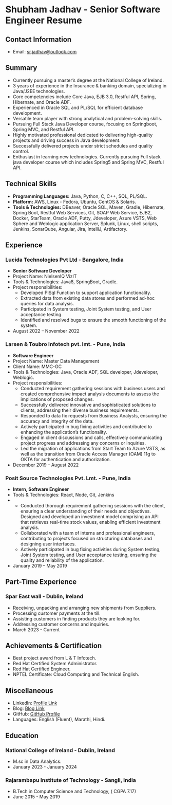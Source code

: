 <!---
# shubham4u.github.io
Markdown_Mkdocs -->
# Shubham Jadhav - Senior Software Engineer Resume

## Contact Information
- Email: sr.jadhav@outlook.com
<!---- Phone: (+353) 0899784196-->
<!---
## Visa Status
I will be eligible to work full-time without requiring sponsorship starting from January 2024, while holding a Stamp 1G visa.
-->
## Summary
- Currently pursuing a master’s degree at the National College of Ireland.
- 3 years of experience in the Insurance & banking domain, specializing in Java/J2EE technologies.
- Core competencies include Core Java, EJB 3.0, Restful API, Spring, Hibernate, and Oracle ADF.
- Experienced in Oracle SQL and PL/SQL for efficient database development.
- Versatile team player with strong analytical and problem-solving skills.
- Pursuing Full Stack Java Developer course, focusing on Springboot, Spring MVC, and Restful API.
- Highly motivated professional dedicated to delivering high-quality projects and driving success in Java development.
- Successfully delivered projects under strict schedules and quality control.
- Enthusiast in learning new technologies. Currently pursuing Full stack java developer course which includes Spring5 and Spring MVC, Restful API.

## Technical Skills
- **Programming Languages:** Java, Python, C, C++, SQL, PL/SQL.
- **Platform:** AWS, Linux - Fedora, Ubuntu, CentOS & Solaris.
- **Tools & Technologies:** DBeaver, Oracle SQL, Maven, Gradle, Hibernate, Spring Boot, Restful Web Services, Git, SOAP Web Service, EJB2, Docker, StarTeam, Oracle ADF, Putty, Jdeveloper, Azure VSTS, Web Sphere and Weblogic application Server, Splunk, Linux, shell scripts, Jenkins, SonarQube, Angular, Jira, IntelliJ, Artifactory.

## Experience

### Lucida Technologies Pvt Ltd - Bangalore, India
- **Senior Software Developer**
- Project Name: NielsenIQ VizIT
- Tools & Technologies: Java8, SpringBoot, Gradle.
- Project responsibilities:
  - Developed PlSql Function to support application functionality.
  - Extracted data from existing data stores and performed ad-hoc queries for data analysis.
  - Participated in System testing, Joint System testing, and User acceptance testing.
  - Identified and resolved bugs to ensure the smooth functioning of the system.
- August 2022 – November 2022

### Larsen & Toubro Infotech pvt. lmt. - Pune, India
- **Software Engineer**
- Project Name: Master Data Management
- Client Name: MMC-GC
- Tools & Technologies: Java, Oracle ADF, SQL developer, Jdeveloper, Weblogic.
- Project responsibilities:
  - Conducted requirement gathering sessions with business users and created comprehensive impact analysis documents to assess the implications of proposed changes.
  - Successfully delivered innovative and sophisticated solutions to clients, addressing their diverse business requirements.
  - Responded to data fix requests from Business Analysts, ensuring the accuracy and integrity of the data.
  - Actively participated in bug fixing activities and contributed to enhancing the application’s functionality.
  - Engaged in client discussions and calls, effectively communicating project progress and addressing any concerns or inquiries.
  - Led the migration of applications from Start Team to Azure VSTS, as well as the transition from Oracle Access Manager (OAM) 11g to OKTA for authentication and authorization.
- December 2019 – August 2022

### Posit Source Technologies Pvt. Lmt. - Pune, India
- **Intern, Software Engineer**
- Tools & Technologies: React, Node, Git, Jenkins
- - Conducted thorough requirement gathering sessions with the client, ensuring a clear understanding of their needs and objectives. Designed and developed an investment model comprising an API that retrieves real-time stock values, enabling efficient investment analysis.
  - Collaborated with a team of interns and professional engineers, contributing to projects focused on structuring databases and designing user interfaces.
  - Actively participated in bug fixing activities during System testing, Joint System testing, and User acceptance testing, ensuring the quality and reliability of the application.
- January 2019 – May 2019

## Part-Time Experience

### Spar East wall - Dublin, Ireland
- Receiving, unpacking and arranging new shipments from Suppliers.
- Processing customer payments at the till.
- Assisting customers in finding products they are looking for.
- Addressing customer concerns and inquiries.
- March 2023 - Current

## Achievements & Certification
- Best project award from L & T Infotech.
- Red Hat Certified System Administrator.
- Red Hat Certified Engineer.
- NPTEL Certificate: Cloud Computing and Technical English.

## Miscellaneous
- LinkedIn: [Profile Link](https://www.linkedin.com/in/sr-jadhav/)
- Blog: [Blog Link](http://shubhamrjadhav.blogspot.com/)
- GitHub: [GitHub Profile](https://github.com/shubham4u)
- Languages: English (Fluent), Marathi, Hindi.

## Education

### National College of Ireland - Dublin, Ireland
- M.sc in Data Analytics.
- January 2023 - January 2024

### Rajarambapu Institute of Technology - Sangli, India
- B.Tech in Computer Science and Technology, ( CGPA 7.17)
- June 2015 - May 2019

<!---
Click on the links   

[https://shubham4u.github.io/docs/VirtualBox/simple.html](https://shubham4u.github.io/docs/VirtualBox/simple.html)

[https://shubham4u.github.io/docs/BodhiBuilder/bodhibuilder.html](https://shubham4u.github.io/docs/BodhiBuilder/bodhibuilder.html ) 

[https://github.com/shubham4u/shubham4u.github.io/blob/master/docs/pycaffe_cntk_tf/pycaffe_cntk_tf.md](https://github.com/shubham4u/shubham4u.github.io/blob/master/docs/pycaffe_cntk_tf/pycaffe_cntk_tf.md)

-->
